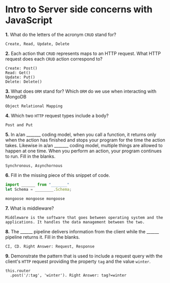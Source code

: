 # Intro to Server side concerns with JavaScript

**1.** What do the letters of the acronym `CRUD` stand for?
<!-- enter you answer in the space below -->
```
Create, Read, Update, Delete
```
**2.** Each action that `CRUD` represents maps to an HTTP request. What HTTP request does each `CRUD` action correspond to?
<!-- enter you answer in the space below -->
```
Create: Post()
Read: Get()
Update: Put()
Delete: Delete()
```
**3.** What does `ORM` stand for? Which `ORM` do we use when interacting with MongoDB
<!-- enter you answer in the space below -->
```
Object Relational Mapping
```
**4.** Which two `HTTP` request types include a body?
<!-- enter you answer in the space below -->
```
Post and Put
```
**5.** In a/an _______ coding model, when you call a function, it returns only when the action has finished and stops your program for the time the action takes. Likewise in a/an _______ coding model, multiple things are allowed to happen at one time. When you perform an action, your program continues to run.  Fill in the blanks.
<!-- enter you answer in the space below -->
```
Synchronous, Asynchornous
```

**6.** Fill in the missing piece of this snippet of code.
```js
import ______ from "_______"
let Schema = ________.Schema;
```
<!-- enter you answer in the space below -->
```
mongoose mongoose mongoose
```
**7.** What is middleware?
<!-- enter you answer in the space below -->
```
Middleware is the software that goes between operating system and the applications. It handles the data management between the two. 
```
**8.** The ______ pipeline delivers information from the client while the ______ pipeline returns it. Fill in the blanks. 
<!-- enter you answer in the space below -->
```
CI, CD. Right Answer: Request, Response
```
**9.** 
Demonstrate the pattern that is used to include a request query with the client's `HTTP` request providing the property `tag` and the value `winter`.
<!-- enter you answer in the space below -->
```
this.router
  .post('/:tag', 'winter'). Right Answer: tag?=winter
```